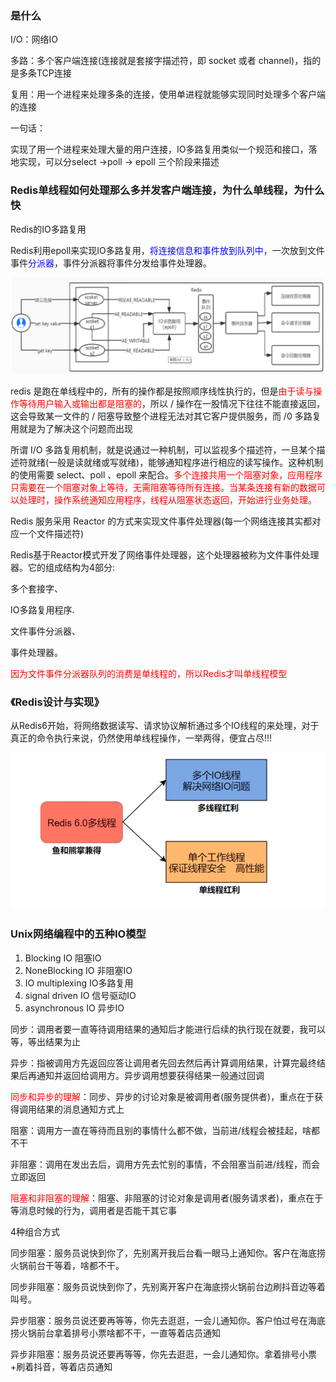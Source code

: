 ### 是什么

I/O：网络IO

多路：多个客户端连接(连接就是套接字描述符，即 socket 或者 channel)，指的是多条TCP连接

复用：用一个进程来处理多条的连接，使用单进程就能够实现同时处理多个客户端的连接

一句话：

实现了用一个进程来处理大量的用户连接，IO多路复用类似一个规范和接口，落地实现，可以分select ->poll -> epoll 三个阶段来描述

### Redis单线程如何处理那么多并发客户端连接，为什么单线程，为什么快

Redis的IO多路复用

Redis利用epoll来实现IO多路复用，<font color = 'blue'>将连接信息和事件放到队列中</font>，一次放到文件事件<font color = 'blue'>分派器</font>，事件分派器将事件分发给事件处理器。

![](images/1.IO多路复用.png)

redis 是跑在单线程中的，所有的操作都是按照顺序线性执行的，但是<font color = 'red'>由于读与操作等待用户输入或输出都是阻塞的</font>，所以 / 操作在一股情况下往往不能直接返回，这会导致某一文件的 / 阳塞导致整个进程无法对其它客户提供服务，而 /0 多路复用就是为了解决这个问题而出现

所谓 I/O 多路复用机制，就是说通过一种机制，可以监视多个描述符，一旦某个描述符就绪(一般是读就绪或写就绪)，能够通知程序进行相应的读写操作。这种机制的使用需要 select、poll 、epoll 来配合。<font color = 'red'>多个连接共用一个阻塞对象，应用程序只需要在一个阻塞对象上等待，无需阻塞等待所有连接。当某条连接有新的数据可以处理时，操作系统通知应用程序，线程从阻塞状态返回，开始进行业务处理。</font>

Redis 服务采用 Reactor 的方式来实现文件事件处理器(每一个网络连接其实都对应一个文件描述符)

Redis基于Reactor模式开发了网络事件处理器，这个处理器被称为文件事件处理器。它的组成结构为4部分:

多个套接字、

IO多路复用程序.

文件事件分派器、

事件处理器。

<font color = 'red'>因为文件事件分派器队列的消费是单线程的，所以Redis才叫单线程模型</font>



### 《Redis设计与实现》

从Redis6开始，将网络数据读写、请求协议解析通过多个IO线程的来处理，对于真正的命令执行来说，仍然使用单线程操作，一举两得，便宜占尽!!!

![](images/2.Redis6.png)

### Unix网络编程中的五种IO模型

1. Blocking IO 阻塞IO
2. NoneBlocking IO 非阻塞IO
3. IO multiplexing IO多路复用
4. signal driven IO 信号驱动IO
5. asynchronous IO 异步IO

同步：调用者要一直等待调用结果的通知后才能进行后续的执行现在就要，我可以等，等出结果为止

异步：指被调用方先返回应答让调用者先回去然后再计算调用结果，计算完最终结果后再通知并返回给调用方。异步调用想要获得结果一般通过回调

<font color = 'red'>同步和异步的理解</font>：同步、异步的讨论对象是被调用者(服务提供者)，重点在于获得调用结果的消息通知方式上

阻塞：调用方一直在等待而且别的事情什么都不做，当前进/线程会被挂起，啥都不干

非阻塞：调用在发出去后，调用方先去忙别的事情，不会阻塞当前进/线程，而会立即返回

<font color = 'red'>阻塞和非阻塞的理解</font>：阻塞、非阻塞的讨论对象是调用者(服务请求者)，重点在于等消息时候的行为，调用者是否能干其它事

4种组合方式

同步阻塞：服务员说快到你了，先别离开我后台看一眼马上通知你。客户在海底捞火锅前台干等着，啥都不干。

同步非阻塞：服务员说快到你了，先别离开客户在海底捞火锅前台边刷抖音边等着叫号。

异步阻塞：服务员说还要再等等，你先去逛逛，一会儿通知你。客户怕过号在海底捞火锅前台拿着排号小票啥都不干，一直等着店员通知

异步非阻塞：服务员说还要再等等，你先去逛逛，一会儿通知你。拿着排号小票+刷着抖音，等着店员通知



